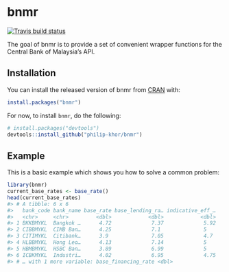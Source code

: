 
<!-- README.md is generated from README.Rmd. Please edit that file -->

# bnmr

<!-- badges: start -->

[![Travis build
status](https://travis-ci.org/philip-khor/bnmr.svg?branch=master)](https://travis-ci.org/philip-khor/bnmr)
<!-- badges: end -->

The goal of bnmr is to provide a set of convenient wrapper functions for
the Central Bank of Malaysia’s API.

## Installation

You can install the released version of bnmr from
[CRAN](https://CRAN.R-project.org) with:

``` r
install.packages("bnmr")
```

For now, to install `bnmr`, do the following:

``` r
# install.packages("devtools")
devtools::install_github("philip-khor/bnmr")
```

## Example

This is a basic example which shows you how to solve a common problem:

``` r
library(bnmr)
current_base_rates <- base_rate()
head(current_base_rates)
#> # A tibble: 6 x 6
#>   bank_code bank_name base_rate base_lending_ra… indicative_eff_…
#>   <chr>     <chr>         <dbl>            <dbl>            <dbl>
#> 1 BKKBMYKL  Bangkok …      4.72             7.37             5.92
#> 2 CIBBMYKL  CIMB Ban…      4.25             7.1              5   
#> 3 CITIMYKL  Citibank…      3.9              7.05             4.7 
#> 4 HLBBMYKL  Hong Leo…      4.13             7.14             5   
#> 5 HBMBMYKL  HSBC Ban…      3.89             6.99             5   
#> 6 ICBKMYKL  Industri…      4.02             6.95             4.75
#> # … with 1 more variable: base_financing_rate <dbl>
```
